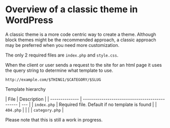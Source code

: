 # Overview of a classic theme in WordPress

A classic theme is a more code centric way to create a theme. Although block themes might be the recommended approach, a classic approach may be preferred when you need more customization.

The only 2 required files are `index.php` and `style.css`.

When the client or user sends a request to the site for an html page it uses the query string to determine what template to use.

```
http://example.com/$THING1/$CATEGORY/$SLUG
```

Template hierarchy

| File           | Description                                    |
| -------------- | ---------------------------------------------- | --- |
| `index.php`    | Required file. Default if no template is found |
| `404.php`      |                                                |     |
| `category.php` |

Please note that this is still a work in progress.
